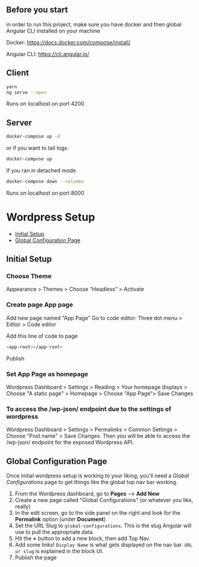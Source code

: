 ## Before you start
in order to run this project, make sure you have docker and then global Angular CLI installed on your machine

Docker: 
https://docs.docker.com/compose/install/

Angular CLI: 
https://cli.angular.io/

## Client
```bash
yarn
ng serve --open
```
Runs on localhost on port 4200

## Server
```bash
docker-compose up -d
```
or if you want to tail logs:
```bash
docker-compose up
```
If you ran in detached mode
```bash
docker-compose down --volumes
```
Runs on localhost on port 8000

# Wordpress Setup
- [Initial Setup](#InitialSetup)
- [Global Configuration Page](#GlobalConfigurationPage)

## Initial Setup
### Choose Theme
Appearance > Themes > Choose “Headless” > Activate

### Create page App page
Add new page named "App Page"
Go to code editor: Three dot menu > Editor > Code editor

Add this line of code to page
```bash
<app-root></app-root>
```
Publish

### Set App Page as homepage 

Wordpress Dashboard > Settings > Reading > Your homepage displays > Choose "A static page" > Homepage > Choose "App Page”> Save Changes

### To access the /wp-json/ endpoint due to the settings of wordpress 
Wordpress Dashboard > Settings > Permalinks > Common Settings > Choose "Post name" > Save Changes. Then you will be able to access the /wp-json/ endpoint for the exposed Wordpress API.

## Global Configuration Page
Once initial wordpress setup is working to your liking, you'll need a _Global Configurations_ page to get things like the global top nav bar working.

1. From the Wordpress dashboard, go to **Pages** --> **Add New**
2. Create a new page called "Global Configurations" (or whatever you like, really)
3. In the edit screen, go to the side panel on the right and look for the **Permalink** option (under **Document**)
4. Set the URL Slug to `global-configurations`. This is the slug Angular will use to pull the appropriate data.
5. Hit the **+** button to add a new block, then add Top Nav.
6. Add some links! `Display Name` is what gets displayed on the nav bar. `URL or slug` is explained in the block UI.
7. Publish the page

